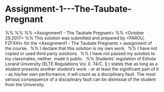 # Assignment-1---The-Taubate-Pregnant
%% <FAROU>
%% <FZFXIH>
%% <Assignment1 - The Taubate Pregnant>
%% <October 29,2017>
%% This solution was submitted and prepared by <FAROU, FZFXIH> for the <Assignment1 - The Taubate Pregnants > assignment of the <Java programming language> course. 
%% I declare that this solution is my own work. 
%% I have not copied or used third party solutions. 
%% I have not passed my solution to my classmates, neither  made it public. 
%% Students’ regulation of Eötvös Loránd University (ELTE Regulations Vol. II. 74/C. § ) states that as long as a student presents another student’s work - or at least the significant part of it - as his/her own performance, it will count as a disciplinary fault. The most serious consequence of a disciplinary fault can be dismissal of the student from the University.
